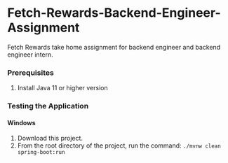 # Fetch-Rewards-Backend-Engineer-Assignment
Fetch Rewards take home assignment for backend engineer and backend engineer intern.


### Prerequisites
1. Install Java 11 or higher version

### Testing the Application

#### Windows
1. Download this project.
2. From the root directory of the project, run the command:
    ``` ./mvnw clean spring-boot:run ```
